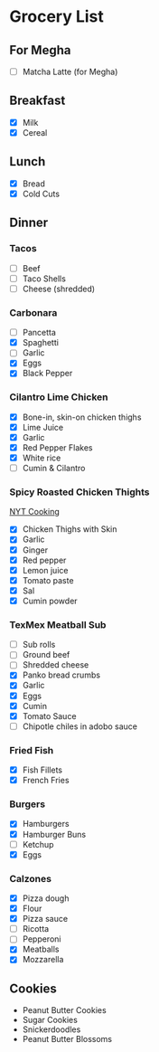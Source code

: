# Grocery List

## For Megha
- [ ] Matcha Latte (for Megha)

## Breakfast
- [x] Milk
- [x] Cereal

## Lunch
- [x] Bread
- [x] Cold Cuts

## Dinner

### Tacos
- [ ] Beef
- [ ] Taco Shells
- [ ] Cheese (shredded)

### Carbonara
- [ ] Pancetta
- [x] Spaghetti
- [ ] Garlic
- [x] Eggs
- [x] Black Pepper

### Cilantro Lime Chicken
- [x] Bone-in, skin-on chicken thighs
- [x] Lime Juice
- [x] Garlic
- [x] Red Pepper Flakes
- [x] White rice
- [ ] Cumin & Cilantro

### Spicy Roasted Chicken Thights
[NYT Cooking](https://cooking.nytimes.com/recipes/7032-spicy-roasted-chicken-thighs)

- [x] Chicken Thighs with Skin
- [x] Garlic
- [x] Ginger
- [x] Red pepper
- [x] Lemon juice
- [x] Tomato paste
- [x] Sal
- [x] Cumin powder  

### TexMex Meatball Sub
- [ ] Sub rolls
- [ ] Ground beef
- [ ] Shredded cheese
- [x] Panko bread crumbs
- [x] Garlic
- [x] Eggs
- [x] Cumin
- [x] Tomato Sauce
- [ ] Chipotle chiles in adobo sauce

### Fried Fish
- [x] Fish Fillets
- [x] French Fries

### Burgers
- [x] Hamburgers
- [x] Hamburger Buns
- [ ] Ketchup
- [x] Eggs

### Calzones
- [x] Pizza dough
- [x] Flour
- [x] Pizza sauce
- [ ] Ricotta
- [ ] Pepperoni
- [x] Meatballs
- [x] Mozzarella

## Cookies
- Peanut Butter Cookies
- Sugar Cookies
- Snickerdoodles
- Peanut Butter Blossoms